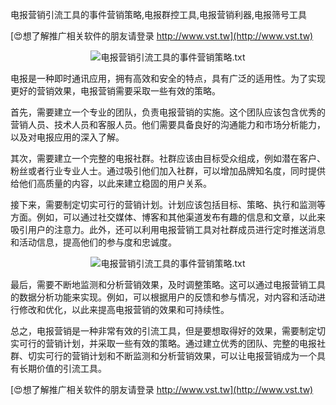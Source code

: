 电报营销引流工具的事件营销策略,电报群控工具,电报营销利器,电报筛号工具

[😍想了解推广相关软件的朋友请登录 http://www.vst.tw](http://www.vst.tw)

 <center><img src="https://vst.tw/MP4/tuiguang/png/8.png" alt="电报营销引流工具的事件营销策略.txt"></center>

电报是一种即时通讯应用，拥有高效和安全的特点，具有广泛的适用性。为了实现更好的营销效果，电报营销需要采取一些有效的策略。

首先，需要建立一个专业的团队，负责电报营销的实施。这个团队应该包含优秀的营销人员、技术人员和客服人员。他们需要具备良好的沟通能力和市场分析能力，以及对电报应用的深入了解。

其次，需要建立一个完整的电报社群。社群应该由目标受众组成，例如潜在客户、粉丝或者行业专业人士。通过吸引他们加入社群，可以增加品牌知名度，同时提供给他们高质量的内容，以此来建立稳固的用户关系。

接下来，需要制定切实可行的营销计划。计划应该包括目标、策略、执行和监测等方面。例如，可以通过社交媒体、博客和其他渠道发布有趣的信息和文章，以此来吸引用户的注意力。此外，还可以利用电报营销工具对社群成员进行定时推送消息和活动信息，提高他们的参与度和忠诚度。

 <center><img src="https://vst.tw/MP4/tuiguang/png/4.png" alt="电报营销引流工具的事件营销策略.txt"></center>

最后，需要不断地监测和分析营销效果，及时调整策略。这可以通过电报营销工具的数据分析功能来实现。例如，可以根据用户的反馈和参与情况，对内容和活动进行修改和优化，以此来提高电报营销的效果和可持续性。

总之，电报营销是一种非常有效的引流工具，但是要想取得好的效果，需要制定切实可行的营销计划，并采取一些有效的策略。通过建立优秀的团队、完整的电报社群、切实可行的营销计划和不断监测和分析营销效果，可以让电报营销成为一个具有长期价值的引流工具。

[😍想了解推广相关软件的朋友请登录 http://www.vst.tw](http://www.vst.tw)



